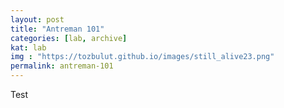 ```yaml
---
layout: post
title: "Antreman 101"
categories: [lab, archive]
kat: lab
img : "https://tozbulut.github.io/images/still_alive23.png"
permalink: antreman-101
---
```


Test
